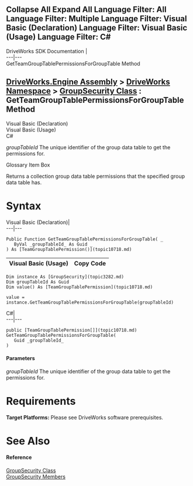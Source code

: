 Collapse All Expand All Language Filter: All  Language Filter: Multiple  Language Filter: Visual Basic (Declaration) Language Filter: Visual Basic (Usage) Language Filter: C#  
---  
DriveWorks SDK Documentation  |   
---|---  
GetTeamGroupTablePermissionsForGroupTable Method   
  
[DriveWorks.Engine Assembly](topic2156.md) > [DriveWorks Namespace](topic2159.md) > [GroupSecurity Class](topic3282.md) : GetTeamGroupTablePermissionsForGroupTable Method  
---  
  
Visual Basic (Declaration)    
Visual Basic (Usage)    
C# 

_groupTableId_
    The unique identifier of the group data table to get the permissions for.

Glossary Item Box

Returns a collection group data table permissions that the specified group data table has. 

# Syntax

Visual Basic (Declaration)|   
---|---  
      
    
    Public Function GetTeamGroupTablePermissionsForGroupTable( _
       ByVal _groupTableId_ As Guid _
    ) As [TeamGroupTablePermission()](topic10718.md)  
  
Visual Basic (Usage)| Copy Code  
---|---  
      
    
    Dim instance As [GroupSecurity](topic3282.md)
    Dim groupTableId As Guid
    Dim value() As [TeamGroupTablePermission](topic10718.md)
     
    value = instance.GetTeamGroupTablePermissionsForGroupTable(groupTableId)  
  
C#|   
---|---  
      
    
    public [TeamGroupTablePermission[]](topic10718.md) GetTeamGroupTablePermissionsForGroupTable( 
       Guid _groupTableId_
    )  
  
#### Parameters

 _groupTableId_
    The unique identifier of the group data table to get the permissions for.

# Requirements

**Target Platforms:** Please see DriveWorks software prerequisites.

# See Also

#### Reference

[GroupSecurity Class](topic3282.md)   
[GroupSecurity Members](topic3283.md)


